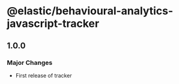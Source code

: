 # @elastic/behavioural-analytics-javascript-tracker

## 1.0.0

### Major Changes

- First release of tracker
